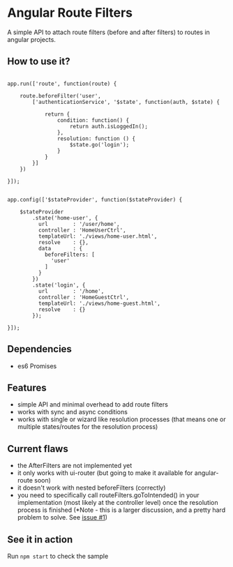# Angular Route Filters

A simple API to attach route filters (before and after filters) to routes
in angular projects.

## How to use it?

```

app.run(['route', function(route) {
    
    route.beforeFilter('user', 
        ['authenticationService', '$state', function(auth, $state) {
        
            return {
                condition: function() {
                    return auth.isLoggedIn();
                },
                resolution: function () {
                    $state.go('login');
                }
            }
        }]
    })

}]);


app.config(['$stateProvider', function($stateProvider) {

    $stateProvider
        .state('home-user', {
          url        : '/user/home',
          controller : 'HomeUserCtrl',
          templateUrl: './views/home-user.html',
          resolve    : {},
          data       : {
            beforeFilters: [
              'user'
            ]
          }
        })
        .state('login', {
          url        : '/home',
          controller : 'HomeGuestCtrl',
          templateUrl: './views/home-guest.html',
          resolve    : {}
        });

}]);

```

## Dependencies

- es6 Promises 

## Features

- simple API and minimal overhead to add route filters
- works with sync and async conditions
- works with single or wizard like resolution processes (that means one or multiple states/routes for the resolution process)  

## Current flaws

- the AfterFilters are not implemented yet
- it only works with ui-router (but going to make it available for angular-route soon)
- it doesn't work with nested beforeFilters (correctly)
- you need to specifically call routeFilters.goToIntended() in your implementation (most likely at the controller level) 
once the resolution process is finished
(*Note - this is a larger discussion, and a pretty hard problem to solve. See [issue #1](https://github.com/GabrielCTroia/angular-route-filters/issues/1))   



## See it in action

Run `npm start` to check the sample